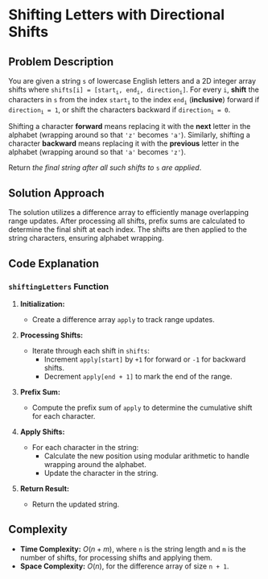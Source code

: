 # Shifting Letters with Directional Shifts

## Problem Description

You are given a string `s` of lowercase English letters and a 2D integer array shifts where `shifts[i] = [start`<sub>`i`</sub>`, end`<sub>`i`</sub>`, direction`<sub>`i`</sub>`]`. For every `i`, **shift** the characters in `s` from the index `start`<sub>`i`</sub> to the index `end`<sub>`i`</sub> (**inclusive**) forward if `direction`<sub>`i`</sub>` = 1`, or shift the characters backward if `direction`<sub>`i`</sub>` = 0`.

Shifting a character **forward** means replacing it with the **next** letter in the alphabet (wrapping around so that `'z'` becomes `'a'`). Similarly, shifting a character **backward** means replacing it with the **previous** letter in the alphabet (wrapping around so that `'a'` becomes `'z'`).

Return *the final string after all such shifts to* `s` *are applied*.

## Solution Approach

The solution utilizes a difference array to efficiently manage overlapping range updates. After processing all shifts, prefix sums are calculated to determine the final shift at each index. The shifts are then applied to the string characters, ensuring alphabet wrapping.

## Code Explanation

### `shiftingLetters` Function

1. **Initialization:**
   - Create a difference array `apply` to track range updates.
   
2. **Processing Shifts:**
   - Iterate through each shift in `shifts`:
     - Increment `apply[start]` by `+1` for forward or `-1` for backward shifts.
     - Decrement `apply[end + 1]` to mark the end of the range.

3. **Prefix Sum:**
   - Compute the prefix sum of `apply` to determine the cumulative shift for each character.

4. **Apply Shifts:**
   - For each character in the string:
     - Calculate the new position using modular arithmetic to handle wrapping around the alphabet.
     - Update the character in the string.

5. **Return Result:**
   - Return the updated string.

## Complexity

- **Time Complexity:** $O(n + m)$, where `n` is the string length and `m` is the number of shifts, for processing shifts and applying them.  
- **Space Complexity:** $O(n)$, for the difference array of size `n + 1`.
